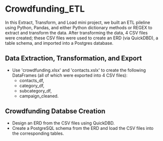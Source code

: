 # Crowdfunding_ETL  
In this Extract, Transform, and Load mini project, we built an ETL pileline using Python, Pandas, and either Python dictionary methods or REGEX to extract and transform the data. After transforming the data, 4 CSV files were created; these CSV files were used to create an ERD (via QuickDBD), a table schema, and imported into a Postgres database.  

## Data Extraction, Transformation, and Export
* Use 'crowdfunding.xlsx' and 'contacts.xslx' to create the following DataFrames (all of which were exported into 4 CSV files):  
    * contacts_df,  
    * category_df,  
    * subcategory_df,  
    * campaign_cleaned.  
    
## Crowdfunding Databse Creation  
* Design an ERD from the CSV files using QuickDBD.
* Create a PostgreSQL schema from the ERD and load the CSV files into the corresponding tables.